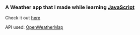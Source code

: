 ### A Weather app that I made while learning [JavaScript](https://github.com/aditya8raj/javascript)

Check it out [here](https://js-weatherapp.vercel.app/)

API used: [OpenWeatherMap](https://openweathermap.org/)
